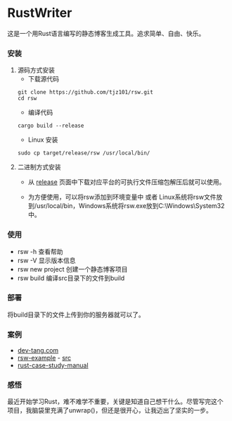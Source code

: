 # RustWriter
这是一个用Rust语言编写的静态博客生成工具。追求简单、自由、快乐。

### 安装
1. 源码方式安装
    - 下载源代码
	```
	git clone https://github.com/tjz101/rsw.git
	cd rsw
	```
    - 编译代码
	```
	cargo build --release
	```
    - Linux 安装
	```
	sudo cp target/release/rsw /usr/local/bin/
	```
2.  二进制方式安装
    - 从 [release](https://github.com/tjz101/rsw/releases) 页面中下载对应平台的可执行文件压缩包解压后就可以使用。
	
    - 为方便使用，可以将rsw添加到环境变量中 或者 Linux系统将rsw文件放到/usr/local/bin，Windows系统将rsw.exe放到C:\Windows\System32中。

### 使用

- rsw -h 查看帮助
- rsw -V 显示版本信息
- rsw new project 创建一个静态博客项目
- rsw build 编译src目录下的文件到build

### 部署
将build目录下的文件上传到你的服务器就可以了。

### 案例
- [dev-tang.com](https://dev-tang.com/)
- [rsw-example](http://dev-tang.gitee.io/pages/rsw-example/) - [src](https://github.com/tjz101/rsw-example)
- [rust-case-study-manual](https://www.irust.org/rust-case-study-manual/)

### 感悟
最近开始学习Rust，难不难学不重要，关键是知道自己想干什么。尽管写完这个项目，我脑袋里充满了unwrap()，但还是很开心，让我迈出了坚实的一步。
